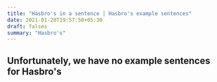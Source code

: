 ```yaml
---
title: "Hasbro's in a sentence | Hasbro's example sentences"
date: 2021-01-20T19:57:50+05:30
draft: falses
summary: "Hasbro's"
---
```

## Unfortunately, we have no example sentences for Hasbro's                 
